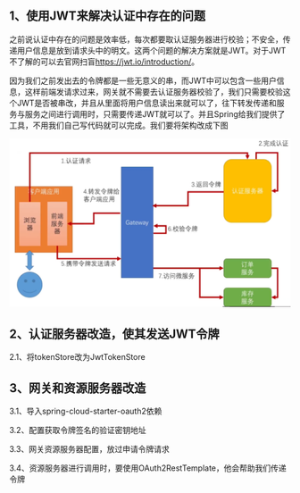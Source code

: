 ## 1、使用JWT来解决认证中存在的问题

​		之前说认证中存在的问题是效率低，每次都要取认证服务器进行校验；不安全，传递用户信息是放到请求头中的明文。这两个问题的解决方案就是JWT。对于JWT不了解的可以去官网扫盲<https://jwt.io/introduction/>。

​		因为我们之前发出去的令牌都是一些无意义的串，而JWT中可以包含一些用户信息，这样前端发请求过来，网关就不需要去认证服务器校验了，我们只需要校验这个JWT是否被串改，并且从里面将用户信息读出来就可以了，往下转发传递和服务与服务之间进行调用时，只需要传递JWT就可以了。并且Spring给我们提供了工具，不用我们自己写代码就可以完成。我们要将架构改成下图

![1](./image/jwt认证架构.png)

## 2、认证服务器改造，使其发送JWT令牌

2.1、将tokenStore改为JwtTokenStore

## 3、网关和资源服务器改造

3.1、导入spring-cloud-starter-oauth2依赖

3.2、配置获取令牌签名的验证密钥地址

3.3、网关资源服务器配置，放过申请令牌请求

3.4、资源服务器进行调用时，要使用OAuth2RestTemplate，他会帮助我们传递令牌

